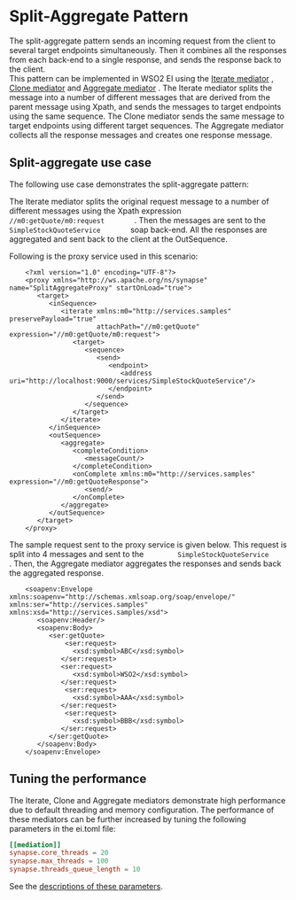 # Split-Aggregate Pattern

The split-aggregate pattern sends an incoming request from the client to
several target endpoints simultaneously. Then it combines all the
responses from each back-end to a single response, and sends the
response back to the client.  
This pattern can be implemented in WSO2 EI using the [Iterate
mediator](https://docs.wso2.com/display/EI650/Iterate+Mediator) , [Clone
mediator](https://docs.wso2.com/display/EI650/Clone+Mediator) and
[Aggregate
mediator](https://docs.wso2.com/display/EI650/Aggregate+Mediator) . The
Iterate mediator splits the message into a number of different messages
that are derived from the parent message using Xpath, and sends the
messages to target endpoints using the same sequence. The Clone mediator
sends the same message to target endpoints using different target
sequences. The Aggregate mediator collects all the response messages and
creates one response message.

## Split-aggregate use case

The following use case demonstrates the split-aggregate pattern:

The Iterate mediator splits the original request message to a number of
different messages using the Xpath expression
`         //m0:getQuote/m0:request        ` . Then the messages are sent
to the `         SimpleStockQuoteService        ` soap back-end. All the
responses are aggregated and sent back to the client at the OutSequence.

Following is the proxy service used in this scenario:

``` 
    <?xml version="1.0" encoding="UTF-8"?>
    <proxy xmlns="http://ws.apache.org/ns/synapse" name="SplitAggregateProxy" startOnLoad="true">
       <target>
          <inSequence>
             <iterate xmlns:m0="http://services.samples" preservePayload="true"
                      attachPath="//m0:getQuote" expression="//m0:getQuote/m0:request">
                <target>
                   <sequence>
                      <send>
                         <endpoint>
                            <address uri="http://localhost:9000/services/SimpleStockQuoteService"/>
                         </endpoint>
                      </send>
                   </sequence>
                </target>
             </iterate>
          </inSequence>
          <outSequence>
             <aggregate>
                <completeCondition>
                   <messageCount/>
                </completeCondition>
                <onComplete xmlns:m0="http://services.samples" expression="//m0:getQuoteResponse">
                   <send/>
                </onComplete>
             </aggregate>
          </outSequence>
       </target>
    </proxy>
```

The sample request sent to the proxy service is given below. This
request is split into 4 messages and sent to the
`         SimpleStockQuoteService        ` . Then, the Aggregate
mediator aggregates the responses and sends back the aggregated
response.

```
    <soapenv:Envelope xmlns:soapenv="http://schemas.xmlsoap.org/soap/envelope/" xmlns:ser="http://services.samples" xmlns:xsd="http://services.samples/xsd">
       <soapenv:Header/>
       <soapenv:Body>
          <ser:getQuote>
              <ser:request>
                <xsd:symbol>ABC</xsd:symbol>
             </ser:request> 
             <ser:request>
                <xsd:symbol>WSO2</xsd:symbol>
             </ser:request>
              <ser:request>
                <xsd:symbol>AAA</xsd:symbol>
             </ser:request>  
              <ser:request>
                <xsd:symbol>BBB</xsd:symbol>
             </ser:request>
          </ser:getQuote>    
       </soapenv:Body>
    </soapenv:Envelope>
```

## Tuning the performance

The Iterate, Clone and Aggregate mediators demonstrate high performance
due to default threading and memory configuration. The performance of
these mediators can be further increased by tuning the following
parameters in the ei.toml file:

```toml
[[mediation]]
synapse.core_threads = 20
synapse.max_threads = 100
synapse.threads_queue_length = 10
```

See the [descriptions of these parameters](../../../references/config-catalog/#mediation-process).
